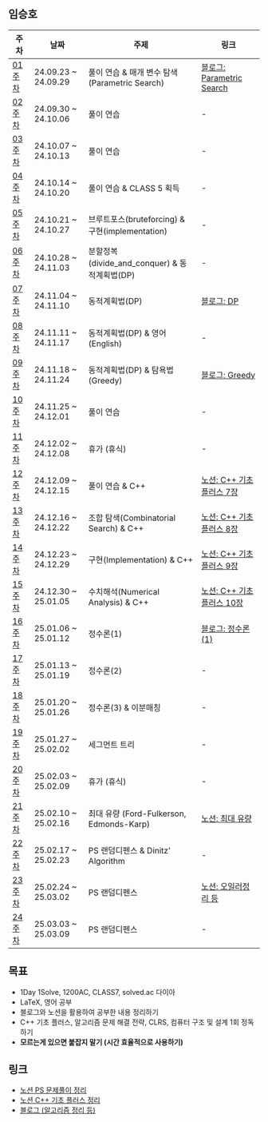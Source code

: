 ## 임승호

| 주차 | 날짜 | 주제 | 링크 |
|--|--|--|--|
| [01주차](https://github.com/pknu-wap/M-TIL/blob/main/YIM2UL2ET/Week01.md) | 24.09.23 ~ 24.09.29 | 풀이 연습 & 매개 변수 탐색 (Parametric Search) | [블로그: Parametric Search](https://yim2ul2et.github.io/posts/%EC%9D%B4%EB%B6%84%ED%83%90%EC%83%89%EA%B3%BC-%EB%A7%A4%EA%B0%9C%EB%B3%80%EC%88%98%ED%83%90%EC%83%89/) |
| [02주차](https://github.com/pknu-wap/M-TIL/blob/main/YIM2UL2ET/Week02.md) | 24.09.30 ~ 24.10.06 | 풀이 연습 | - |
| [03주차](https://github.com/pknu-wap/M-TIL/blob/main/YIM2UL2ET/Week03.md) | 24.10.07 ~ 24.10.13 | 풀이 연습 | - |
| [04주차](https://github.com/pknu-wap/M-TIL/blob/main/YIM2UL2ET/Week04.md) | 24.10.14 ~ 24.10.20 | 풀이 연습 & CLASS 5 획득 | - |
| [05주차](https://github.com/pknu-wap/M-TIL/blob/main/YIM2UL2ET/Week05.md) | 24.10.21 ~ 24.10.27 | 브루트포스(bruteforcing) & 구현(implementation) | - |
| [06주차](https://github.com/pknu-wap/M-TIL/blob/main/YIM2UL2ET/Week06.md) | 24.10.28 ~ 24.11.03 | 분할정복(divide_and_conquer) & 동적계획법(DP) | - |
| [07주차](https://github.com/pknu-wap/M-TIL/blob/main/YIM2UL2ET/Week07.md) | 24.11.04 ~ 24.11.10 | 동적계획법(DP) | [블로그: DP](https://yim2ul2et.github.io/posts/%EB%8F%99%EC%A0%81%EA%B3%84%ED%9A%8D%EB%B2%95/) |
| [08주차](https://github.com/pknu-wap/M-TIL/blob/main/YIM2UL2ET/Week08.md) | 24.11.11 ~ 24.11.17 | 동적계획법(DP) & 영어(English) | - |
| [09주차](https://github.com/pknu-wap/M-TIL/blob/main/YIM2UL2ET/Week09.md) | 24.11.18 ~ 24.11.24 | 동적계획법(DP) & 탐욕법(Greedy) | [블로그: Greedy](https://yim2ul2et.github.io/posts/%EA%B7%B8%EB%A6%AC%EB%94%94/) |
| [10주차](https://github.com/pknu-wap/M-TIL/blob/main/YIM2UL2ET/Week10.md) | 24.11.25 ~ 24.12.01 | 풀이 연습 | - |
| [11주차](https://github.com/pknu-wap/M-TIL/blob/main/YIM2UL2ET/Week11.md) | 24.12.02 ~ 24.12.08 | 휴가 (휴식) | - |
| [12주차](https://github.com/pknu-wap/M-TIL/blob/main/YIM2UL2ET/Week12.md) | 24.12.09 ~ 24.12.15 | 풀이 연습 & C++ | [노션: C++ 기초 플러스 7장](https://berry-fisher-f89.notion.site/7-C-15a326d21c2c80fd9dfed86f3fd82347?pvs=4) |
| [13주차](https://github.com/pknu-wap/M-TIL/blob/main/YIM2UL2ET/Week13.md) | 24.12.16 ~ 24.12.22 | 조합 탐색(Combinatorial Search) & C++ | [노션: C++ 기초 플러스 8장](https://berry-fisher-f89.notion.site/8-15c326d21c2c80f59d9bd6b311531a93?pvs=4) |
| [14주차](https://github.com/pknu-wap/M-TIL/blob/main/YIM2UL2ET/Week14.md) | 24.12.23 ~ 24.12.29 | 구현(Implementation) & C++ | [노션: C++ 기초 플러스 9장](https://berry-fisher-f89.notion.site/9-163326d21c2c8096b466de5f1ac36d63?pvs=4) |
| [15주차](https://github.com/pknu-wap/M-TIL/blob/main/YIM2UL2ET/Week15.md) | 24.12.30 ~ 25.01.05 | 수치해석(Numerical Analysis) & C++ | [노션: C++ 기초 플러스 10장](https://berry-fisher-f89.notion.site/10-168326d21c2c80f694fbe2663ceaaff8?pvs=4) |
| [16주차](https://github.com/pknu-wap/M-TIL/blob/main/YIM2UL2ET/Week16.md) | 25.01.06 ~ 25.01.12 | 정수론(1) | [블로그: 정수론(1)](https://yim2ul2et.github.io/posts/%EC%A0%95%EC%88%98%EB%A1%A01/) |
| [17주차](https://github.com/pknu-wap/M-TIL/blob/main/YIM2UL2ET/Week17.md) | 25.01.13 ~ 25.01.19 | 정수론(2) | - |
| [18주차](https://github.com/pknu-wap/M-TIL/blob/main/YIM2UL2ET/Week18.md) | 25.01.20 ~ 25.01.26 | 정수론(3) & 이분매칭 | - |
| [19주차](https://github.com/pknu-wap/M-TIL/blob/main/YIM2UL2ET/Week19.md) | 25.01.27 ~ 25.02.02 | 세그먼트 트리 | - |
| [20주차](https://github.com/pknu-wap/M-TIL/blob/main/YIM2UL2ET/Week20.md) | 25.02.03 ~ 25.02.09 | 휴가 (휴식) | - |
| [21주차](https://github.com/pknu-wap/M-TIL/blob/main/YIM2UL2ET/Week21.md) | 25.02.10 ~ 25.02.16 | 최대 유량 (Ford-Fulkerson, Edmonds-Karp) | [노션: 최대 유량](https://berry-fisher-f89.notion.site/Maximum-Flow-18e326d21c2c8019ba1df05f7ffd9304?pvs=4) |
| [22주차](https://github.com/pknu-wap/M-TIL/blob/main/YIM2UL2ET/Week22.md) | 25.02.17 ~ 25.02.23 | PS 랜덤디펜스 & Dinitz' Algorithm | - |
| [23주차](https://github.com/pknu-wap/M-TIL/blob/main/YIM2UL2ET/Week23.md) | 25.02.24 ~ 25.03.02 | PS 랜덤디펜스 | [노션: 오일러정리 등](https://berry-fisher-f89.notion.site/1a5326d21c2c8061b8e4e096d0ac4f93?pvs=4) |
| [24주차](https://github.com/pknu-wap/M-TIL/blob/main/YIM2UL2ET/Week24.md) | 25.03.03 ~ 25.03.09 | PS 랜덤디펜스 | - |

## 목표
- 1Day 1Solve, 1200AC, CLASS7, solved.ac 다이아
- LaTeX, 영어 공부
- 블로그와 노션을 활용하여 공부한 내용 정리하기
- C++ 기초 플러스, 알고리즘 문제 해결 전략, CLRS, 컴퓨터 구조 및 설계 1회 정독하기
- **모르는게 있으면 붙잡지 말기 (시간 효율적으로 사용하기)**

## 링크
- [노션 PS 문제풀이 정리](https://berry-fisher-f89.notion.site/15d326d21c2c80b1aef9ccf5b525a68b?v=c8034750b12644c7a600e4bdacb823a0&pvs=4)
- [노션 C++ 기초 플러스 정리](https://berry-fisher-f89.notion.site/C-6-15a326d21c2c8089b310e492582d93ae?pvs=4)
- [블로그 (알고리즘 정리 등)](https://yim2ul2et.github.io/)
